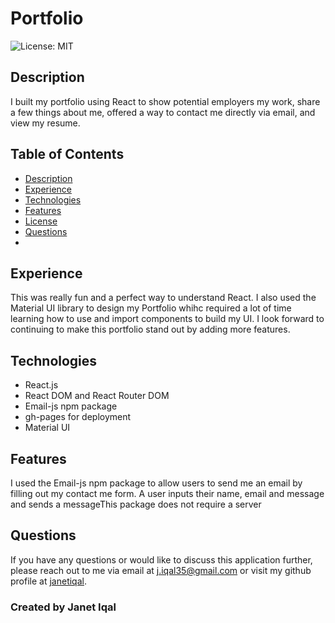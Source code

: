 # Portfolio

![License: MIT](https://img.shields.io/badge/License-MIT-green.svg) </br>
## Description
I built my portfolio using React to show potential employers my work, share a few things about me, offered a way to contact me directly via email, and view my resume. 

## Table of Contents
- [Description](#description)
- [Experience](#experience)
- [Technologies](#technologies)
- [Features](#features)
- [License](#license)
- [Questions](#questions)
- 
## Experience
This was really fun and a perfect way to understand React. I also used the Material UI library to design my Portfolio whihc required a lot of time learning how to use and import components to build my UI. I look forward to continuing to make this portfolio stand out by adding more features.

## Technologies
- React.js 
- React DOM and React Router DOM
- Email-js npm package 
- gh-pages for deployment
- Material UI 

## Features 
I used the Email-js npm package to allow users to send me an email by filling out my contact me form. A user inputs their name, email and message and sends a messageThis package does not require a server

## Questions
If you have any questions or would like to discuss this application further, please reach out to me via email at [j.iqal35@gmail.com](mailto:j.iqal35@gmail.com) or visit my github profile at [janetiqal](http://www.github.com/janetiqal).

### Created by Janet Iqal

